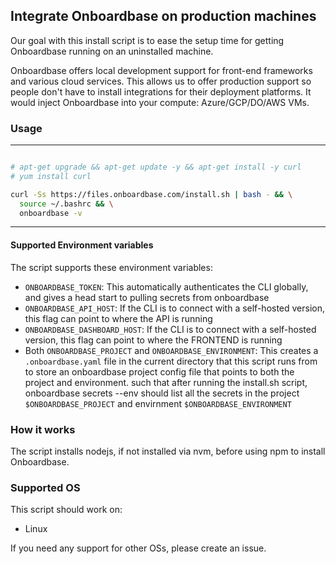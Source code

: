 
## Integrate Onboardbase on production machines

Our goal with this install script is to ease the setup time for getting Onboardbase running on an uninstalled machine.

Onboardbase offers local development support for front-end frameworks and various cloud services. This allows us to offer production support so people don't have to install integrations for their deployment platforms. It would inject Onboardbase into your compute: Azure/GCP/DO/AWS VMs.

### Usage
---
```bash

# apt-get upgrade && apt-get update -y && apt-get install -y curl
# yum install curl

curl -Ss https://files.onboardbase.com/install.sh | bash - && \
  source ~/.bashrc && \
  onboardbase -v
```
---

#### Supported Environment variables
The script supports these environment variables:
- `ONBOARDBASE_TOKEN`: This automatically authenticates the CLI globally, and gives a head start to pulling secrets from onboardbase
- `ONBOARDBASE_API_HOST`: If the CLI is to connect with a self-hosted version, this flag can point to where the API is running
- `ONBOARDBASE_DASHBOARD_HOST`: If the CLI is to connect with a self-hosted version, this flag can point to where the FRONTEND is running
- Both `ONBOARDBASE_PROJECT` and `ONBOARDBASE_ENVIRONMENT`: This creates a `.onboardbase.yaml` file in the current directory that this script runs from to store an onboardbase project config file that points to both the project and environment. such that after running the install.sh script, onboardbase secrets --env should list all the secrets in the project `$ONBOARDBASE_PROJECT` and envirnment `$ONBOARDBASE_ENVIRONMENT`

### How it works
The script installs nodejs, if not installed via nvm, before using npm to install Onboardbase.

### Supported OS
This script should work on:
- Linux

If you need any support for other OSs, please create an issue.
